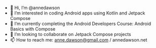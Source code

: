 - 👋 Hi, I’m @annedawson
- 👀 I’m interested in coding Android apps using Kotlin and Jetpack Compose
- 🌱 I’m currently completing the Android Developers Course: Android Basics with Compose
- 💞️ I’m looking to collaborate on Jetpack Compose projects
- 📫 How to reach me: anne.dawson@gmail.com / annedawson.net

<!---
annedawson/annedawson is a ✨ special ✨ repository because its `README.md` (this file) appears on your GitHub profile.
You can click the Preview link to take a look at your changes.
--->
